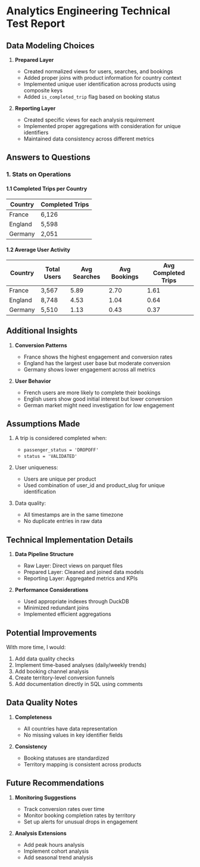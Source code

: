 # Analytics Engineering Technical Test Report

## Data Modeling Choices

1. **Prepared Layer**
   - Created normalized views for users, searches, and bookings
   - Added proper joins with product information for country context
   - Implemented unique user identification across products using composite keys
   - Added `is_completed_trip` flag based on booking status

2. **Reporting Layer**
   - Created specific views for each analysis requirement
   - Implemented proper aggregations with consideration for unique identifiers
   - Maintained data consistency across different metrics

## Answers to Questions

### 1. Stats on Operations

#### 1.1 Completed Trips per Country
| Country | Completed Trips |
|---------|----------------|
| France  | 6,126         |
| England | 5,598         |
| Germany | 2,051         |

#### 1.2 Average User Activity
| Country | Total Users | Avg Searches | Avg Bookings | Avg Completed Trips |
|---------|-------------|--------------|--------------|-------------------|
| France  | 3,567      | 5.89         | 2.70         | 1.61             |
| England | 8,748      | 4.53         | 1.04         | 0.64             |
| Germany | 5,510      | 1.13         | 0.43         | 0.37             |

## Additional Insights

1. **Conversion Patterns**
   - France shows the highest engagement and conversion rates
   - England has the largest user base but moderate conversion
   - Germany shows lower engagement across all metrics

2. **User Behavior**
   - French users are more likely to complete their bookings
   - English users show good initial interest but lower conversion
   - German market might need investigation for low engagement

## Assumptions Made

1. A trip is considered completed when:
   - `passenger_status = 'DROPOFF'`
   - `status = 'VALIDATED'`

2. User uniqueness:
   - Users are unique per product
   - Used combination of user_id and product_slug for unique identification

3. Data quality:
   - All timestamps are in the same timezone
   - No duplicate entries in raw data 

## Technical Implementation Details

1. **Data Pipeline Structure**
   - Raw Layer: Direct views on parquet files
   - Prepared Layer: Cleaned and joined data models
   - Reporting Layer: Aggregated metrics and KPIs

2. **Performance Considerations**
   - Used appropriate indexes through DuckDB
   - Minimized redundant joins
   - Implemented efficient aggregations

## Potential Improvements

With more time, I would:
1. Add data quality checks
2. Implement time-based analyses (daily/weekly trends)
3. Add booking channel analysis
4. Create territory-level conversion funnels
5. Add documentation directly in SQL using comments

## Data Quality Notes

1. **Completeness**
   - All countries have data representation
   - No missing values in key identifier fields

2. **Consistency**
   - Booking statuses are standardized
   - Territory mapping is consistent across products

## Future Recommendations

1. **Monitoring Suggestions**
   - Track conversion rates over time
   - Monitor booking completion rates by territory
   - Set up alerts for unusual drops in engagement

2. **Analysis Extensions**
   - Add peak hours analysis
   - Implement cohort analysis
   - Add seasonal trend analysis 